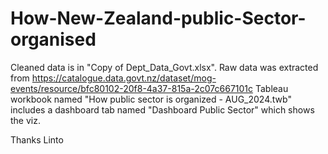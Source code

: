 # How-New-Zealand-public-Sector-organised

Cleaned data is in "Copy of Dept_Data_Govt.xlsx". 
Raw data was extracted from https://catalogue.data.govt.nz/dataset/mog-events/resource/bfc80102-20f8-4a37-815a-2c07c667101c
Tableau workbook named "How public sector is organized - AUG_2024.twb" includes a dashboard tab named "Dashboard Public Sector" which shows the viz.

Thanks
Linto
